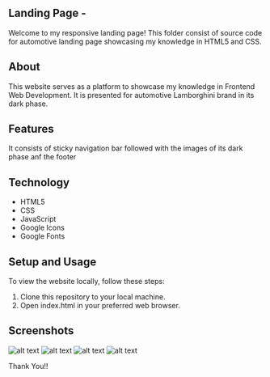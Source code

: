## Landing Page -
Welcome to my responsive landing page! This folder consist of source code for automotive landing page showcasing my knowledge in HTML5 and CSS.

## About 
This website serves as a platform to showcase my knowledge in Frontend Web Development. It is presented for automotive Lamborghini brand in its dark phase.

## Features
It consists of sticky navigation bar followed with the images of its dark phase anf the footer

## Technology
- HTML5
- CSS
- JavaScript
- Google Icons
- Google Fonts

## Setup and Usage
To view the website locally, follow these steps:

1. Clone this repository to your local machine.
2. Open index.html in your preferred web browser.

## Screenshots
![alt text](<Images/Screenshot 2024-05-09 134833.png>)
![alt text](<Images/Screenshot 2024-05-09 134921.png>)
![alt text](<Images/Screenshot 2024-05-09 134953.png>)
![alt text](<Images/Screenshot 2024-05-09 135054.png>)

Thank You!!
